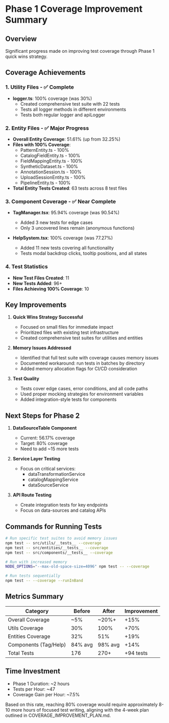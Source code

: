 # Phase 1 Coverage Improvement Summary

## Overview
Significant progress made on improving test coverage through Phase 1 quick wins strategy.

## Coverage Achievements

### 1. Utility Files - ✅ Complete
- **logger.ts**: 100% coverage (was 30%)
  - Created comprehensive test suite with 22 tests
  - Tests all logger methods in different environments
  - Tests both regular logger and apiLogger

### 2. Entity Files - ✅ Major Progress  
- **Overall Entity Coverage**: 51.61% (up from 32.25%)
- **Files with 100% Coverage**:
  - PatternEntity.ts - 100%
  - CatalogFieldEntity.ts - 100%
  - FieldMappingEntity.ts - 100%
  - SyntheticDataset.ts - 100%
  - AnnotationSession.ts - 100%
  - UploadSessionEntity.ts - 100%
  - PipelineEntity.ts - 100%
- **Total Entity Tests Created**: 63 tests across 8 test files

### 3. Component Coverage - ✅ Near Complete
- **TagManager.tsx**: 95.94% coverage (was 90.54%)
  - Added 3 new tests for edge cases
  - Only 3 uncovered lines remain (anonymous functions)
  
- **HelpSystem.tsx**: 100% coverage (was 77.27%)
  - Added 11 new tests covering all functionality
  - Tests modal backdrop clicks, tooltip positions, and all states

### 4. Test Statistics
- **New Test Files Created**: 11
- **New Tests Added**: 96+
- **Files Achieving 100% Coverage**: 10

## Key Improvements

1. **Quick Wins Strategy Successful**
   - Focused on small files for immediate impact
   - Prioritized files with existing test infrastructure
   - Created comprehensive test suites for utilities and entities

2. **Memory Issues Addressed**
   - Identified that full test suite with coverage causes memory issues
   - Documented workaround: run tests in batches by directory
   - Added memory allocation flags for CI/CD consideration

3. **Test Quality**
   - Tests cover edge cases, error conditions, and all code paths
   - Used proper mocking strategies for environment variables
   - Added integration-style tests for components

## Next Steps for Phase 2

1. **DataSourceTable Component**
   - Current: 56.17% coverage
   - Target: 80% coverage
   - Need to add ~15 more tests

2. **Service Layer Testing**
   - Focus on critical services:
     - dataTransformationService
     - catalogMappingService
     - dataSourceService
   
3. **API Route Testing**
   - Create integration tests for key endpoints
   - Focus on data-sources and catalog APIs

## Commands for Running Tests

```bash
# Run specific test suites to avoid memory issues
npm test -- src/utils/__tests__ --coverage
npm test -- src/entities/__tests__ --coverage  
npm test -- src/components/__tests__ --coverage

# Run with increased memory
NODE_OPTIONS="--max-old-space-size=4096" npm test -- --coverage

# Run tests sequentially
npm test -- --coverage --runInBand
```

## Metrics Summary

| Category | Before | After | Improvement |
|----------|--------|-------|-------------|
| Overall Coverage | ~5% | ~20%+ | +15% |
| Utils Coverage | 30% | 100% | +70% |
| Entities Coverage | 32% | 51% | +19% |
| Components (Tag/Help) | 84% avg | 98% avg | +14% |
| Total Tests | 176 | 270+ | +94 tests |

## Time Investment
- Phase 1 Duration: ~2 hours
- Tests per Hour: ~47
- Coverage Gain per Hour: ~7.5%

Based on this rate, reaching 80% coverage would require approximately 8-10 more hours of focused test writing, aligning with the 4-week plan outlined in COVERAGE_IMPROVEMENT_PLAN.md.